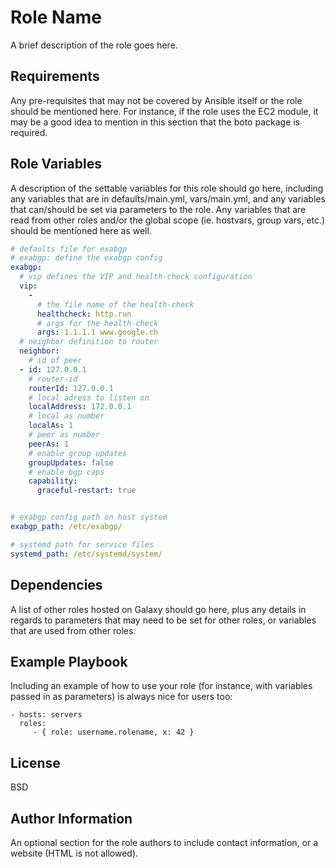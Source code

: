 Role Name
=========

A brief description of the role goes here.

Requirements
------------

Any pre-requisites that may not be covered by Ansible itself or the role should be mentioned here. For instance, if the role uses the EC2 module, it may be a good idea to mention in this section that the boto package is required.

Role Variables
--------------

A description of the settable variables for this role should go here, including any variables that are in defaults/main.yml, vars/main.yml, and any variables that can/should be set via parameters to the role. Any variables that are read from other roles and/or the global scope (ie. hostvars, group vars, etc.) should be mentioned here as well.

```yaml
# defaults file for exabgp
# exabgp: define the exabgp config
exabgp:
  # vip defines the VIP and health-check configuration
  vip:
    - 
      # the file name of the health-check
      healthcheck: http.run
      # args for the health-check
      args: 1.1.1.1 www.google.ch
  # neighbor definition to router
  neighbor:
    # id of peer
  - id: 127.0.0.1
    # router-id 
    routerId: 127.0.0.1
    # local adress to listen on
    localAddress: 172.0.0.1
    # local as number
    localAs: 1
    # peer as number
    peerAs: 1
    # enable group updates
    groupUpdates: false
    # enable bgp caps
    capability:
      graceful-restart: true


# exabgp config path on host system
exabgp_path: /etc/exabgp/

# systemd path for service files
systemd_path: /etc/systemd/system/
```

Dependencies
------------

A list of other roles hosted on Galaxy should go here, plus any details in regards to parameters that may need to be set for other roles, or variables that are used from other roles.

Example Playbook
----------------

Including an example of how to use your role (for instance, with variables passed in as parameters) is always nice for users too:

    - hosts: servers
      roles:
         - { role: username.rolename, x: 42 }

License
-------

BSD

Author Information
------------------

An optional section for the role authors to include contact information, or a website (HTML is not allowed).
